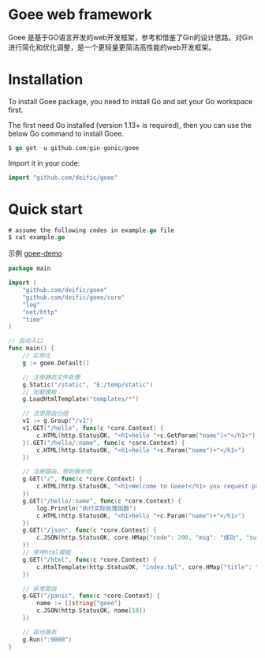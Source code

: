 # Goee web framework

Goee 是基于GO语言开发的web开发框架，参考和借鉴了Gin的设计思路。对Gin进行简化和优化调整，是一个更轻量更简洁高性能的web开发框架。

# Installation

To install Goee package, you need to install Go and set your Go workspace first.

The first need Go installed (version 1.13+ is required), then you can use the below Go command to install Goee.
```go
$ go get -u github.com/gin-gonic/goee
```
Import it in your code:
```go
import "github.com/deific/goee"
```

# Quick start
 ```go
# assume the following codes in example.go file
$ cat example.go
```


示例 [goee-demo](https://github.com/deific/goee-demo)
```go
package main

import (
	"github.com/deific/goee"
	"github.com/deific/goee/core"
	"log"
	"net/http"
	"time"
)

// 启动入口
func main() {
	// 实例化
	g := goee.Default()

	// 注册静态文件处理
	g.Static("/static", "E:/temp/static")
	// 加载模板
	g.LoadHtmlTemplate("templates/*")

	// 注册路由分组
	v1 := g.Group("/v1")
	v1.GET("/hello", func(c *core.Context) {
		c.HTML(http.StatusOK, "<h1>hello "+c.GetParam("name")+"</h1>")
	}).GET("/hello/:name", func(c *core.Context) {
		c.HTML(http.StatusOK, "<h1>hello "+c.Param("name")+"</h1>")
	})

	// 注册路由，想到根分组
	g.GET("/", func(c *core.Context) {
		c.HTML(http.StatusOK, "<h1>Welcome to Goee!</h1> you request path = "+c.Path)
	})
	g.GET("/hello/:name", func(c *core.Context) {
		log.Println("执行实际处理函数")
		c.HTML(http.StatusOK, "<h1>hello "+c.Param("name")+"</h1>")
	})
	g.GET("/json", func(c *core.Context) {
		c.JSON(http.StatusOK, core.HMap{"code": 200, "msg": "成功", "success": true})
	})
	// 使用html模板
	g.GET("/html", func(c *core.Context) {
		c.HtmlTemplate(http.StatusOK, "index.tpl", core.HMap{"title": "张三", "now": time.Now()})
	})

	// 异常路由
	g.GET("/panic", func(c *core.Context) {
		name := []string{"goee"}
		c.JSON(http.StatusOK, name[10])
	})

	// 启动服务
	g.Run(":9000")
}

```


